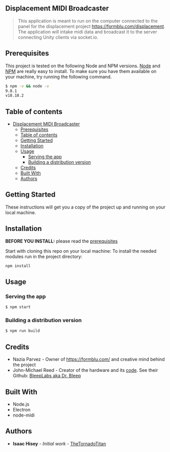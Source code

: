 ## Displacement MIDI Broadcaster

> This application is meant to run on the computer connected to the panel for the displacement project https://formblu.com/displacement. The application will intake midi data and broadcast it to the server connecting Unity clients via socket.io.

## Prerequisites

This project is tested on the following Node and NPM versions.
[Node](http://nodejs.org/) and [NPM](https://npmjs.org/) are really easy to install.
To make sure you have them available on your machine,
try running the following command.

```sh
$ npm -v && node -v
9.8.1
v18.18.2
```

## Table of contents

- [Displacement MIDI Broadcaster](#Displacement-MIDI-Broadcaster)
  - [Prerequisites](#prerequisites)
  - [Table of contents](#table-of-contents)
  - [Getting Started](#getting-started)
  - [Installation](#installation)
  - [Usage](#usage)
    - [Serving the app](#serving-the-app)
    - [Building a distribution version](#building-a-distribution-version)
  - [Credits](#credits)
  - [Built With](#built-with)
  - [Authors](#authors)

## Getting Started

These instructions will get you a copy of the project up and running on your local machine.

## Installation

**BEFORE YOU INSTALL:** please read the [prerequisites](#prerequisites)

Start with cloning this repo on your local machine:
To install the needed modules run in the project directory:
```sh
npm install
```
## Usage

### Serving the app

```sh
$ npm start
```

### Building a distribution version

```sh
$ npm run build
```

## Credits

- Nazia Parvez - Owner of https://formblu.com/ and creative mind behind the project
- John-Michael Reed - Creator of the hardware and its [code](https://github.com/BleepLabs/Parvez-touch-pane). See their Github: [BleepLabs aka Dr. Bleep](https://github.com/BleepLabs)

## Built With

- Node.js
- Electron
- node-midi

## Authors

- **Isaac Hisey** - _Initial work_ - [TheTornadoTitan](https://github.com/thetornadotitan)
